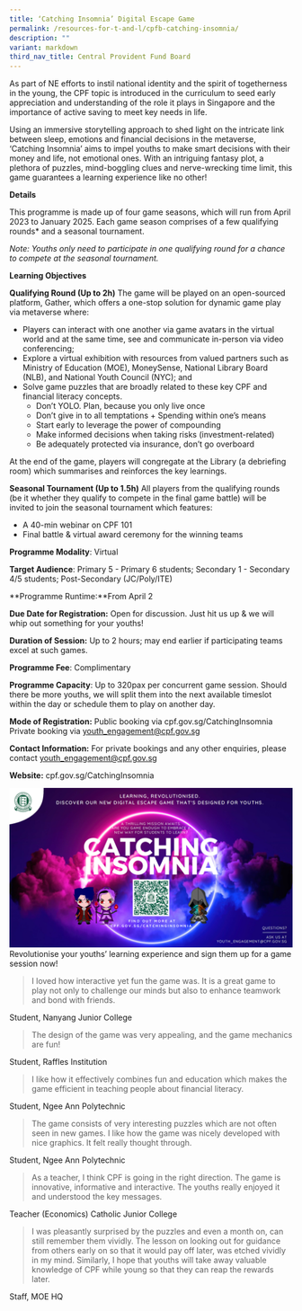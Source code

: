 ```yaml
---
title: ‘Catching Insomnia’ Digital Escape Game
permalink: /resources-for-t-and-l/cpfb-catching-insomnia/
description: ""
variant: markdown
third_nav_title: Central Provident Fund Board
---
```

As part of NE efforts to instil national identity and the spirit of togetherness in the young, the CPF topic is introduced in the curriculum to seed early appreciation and understanding of the role it plays in Singapore and the importance of active saving to meet key needs in life. 

Using an immersive storytelling approach to shed light on the intricate link between sleep, emotions and financial decisions in the metaverse, ‘Catching Insomnia’ aims to impel youths to make smart decisions with their money and life, not emotional ones. With an intriguing fantasy plot, a plethora of puzzles, mind-boggling clues and nerve-wrecking time limit, this game guarantees a learning experience like no other!

**Details**

This programme is made up of four game seasons, which will run from April 2023 to January 2025. Each game season comprises of a few qualifying rounds\* and a seasonal tournament. 

*Note: Youths only need to participate in one qualifying round for a chance to compete at the seasonal tournament.*


**Learning Objectives**

**Qualifying Round (Up to 2h)** 
The game will be played on an open-sourced platform, Gather, which offers a one-stop solution for dynamic game play via metaverse where: 
* Players can interact with one another via game avatars in the virtual world and at the same time, see and communicate in-person via video conferencing; 
* Explore a virtual exhibition with resources from valued partners such as Ministry of Education (MOE), MoneySense, National Library Board (NLB), and National Youth Council (NYC); and
* Solve game puzzles that are broadly related to these key CPF and financial literacy concepts. 
	* Don’t YOLO. Plan, because you only live once
	* Don’t give in to all temptations + Spending within one’s means 
	* Start early to leverage the power of compounding 
	* Make informed decisions when taking risks (investment-related) 
	* Be adequately protected via insurance, don’t go overboard

At the end of the game, players will congregate at the Library (a debriefing room) which summarises and reinforces the key learnings. 

**Seasonal Tournament (Up to 1.5h)** 
All players from the qualifying rounds (be it whether they qualify to compete in the final game battle) will be invited to join the seasonal tournament which features: 
* A 40-min webinar on CPF 101 
* Final battle & virtual award ceremony for the winning teams

**Programme Modality**: Virtual

**Target Audience**: Primary 5 - Primary 6 students; Secondary 1 - Secondary 4/5 students; Post-Secondary (JC/Poly/ITE)

**Programme Runtime:**From April 2

**Due Date for Registration:** Open for discussion. Just hit us up & we will whip out something for your youths!

**Duration of Session:** Up to 2 hours; may end earlier if participating teams excel at such games.

**Programme Fee**: Complimentary 

**Programme Capacity**: Up to 320pax per concurrent game session. Should there be more youths, we will split them into the next available timeslot within the day or schedule them to play on another day.

**Mode of Registration:** Public booking via cpf.gov.sg/CatchingInsomnia
Private booking via youth_engagement@cpf.gov.sg 
[](/files/cpf%20board's%20catching%20insomnia%20game.pdf)

**Contact Information:** For private bookings and any other enquiries, please contact youth_engagement@cpf.gov.sg

**Website:** cpf.gov.sg/CatchingInsomnia

![](/images/cpf%20-%20catching%20insomnia.png)
Revolutionise your youths’ learning experience and sign them up for a game session now!

> I loved how interactive yet fun the game was. It is a great game to play not only to challenge our minds but also to enhance teamwork and bond with friends. 

Student, Nanyang Junior College 

> The design of the game was very appealing, and the game mechanics are fun!

Student, Raffles Institution 

> I like how it effectively combines fun and education which makes the game efficient in teaching people about financial literacy. 

Student, Ngee Ann Polytechnic 

> The game consists of very interesting puzzles which are not often seen in new games. I like how the game was nicely developed with nice graphics. It felt really thought through. 

Student, Ngee Ann Polytechnic 

> As a teacher, I think CPF is going in the right direction. The game is innovative, informative and interactive. The youths really enjoyed it and understood the key messages. 
 
Teacher (Economics) Catholic Junior College 

> I was pleasantly surprised by the puzzles and even a month on, can still remember them vividly. The lesson on looking out for guidance from others early on so that it would pay off later, was etched vividly in my mind. Similarly, I hope that youths will take away valuable knowledge of CPF while young so that they can reap the rewards later. 

Staff, MOE HQ